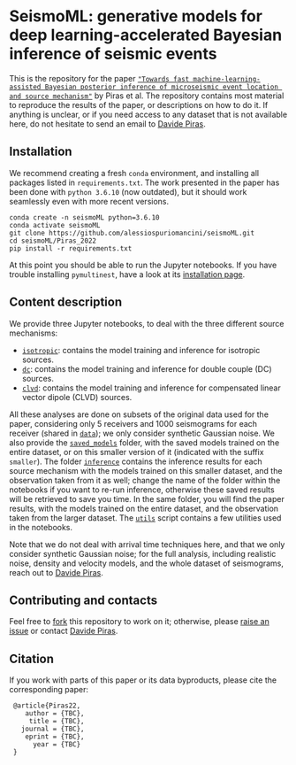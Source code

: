 # SeismoML: generative models for deep learning-accelerated Bayesian inference of seismic events

This is the repository for the paper [`"Towards fast machine-learning-assisted Bayesian posterior inference of microseismic event location and source mechanism"`](https://academic.oup.com/gji/advance-article-abstract/doi/10.1093/gji/ggac385/6750231?utm_source=advanceaccess&utm_campaign=gji&utm_medium=email) by Piras et al. The repository contains most material to reproduce the results of the paper, or descriptions on how to do it. If anything is unclear, or if you need access to any dataset that is not available here, do not hesitate to send an email to [Davide Piras](mailto:dr.davide.piras@gmail.com).

## Installation
We recommend creating a fresh `conda` environment, and installing all packages listed in `requirements.txt`. The work presented in the paper has been done with `python 3.6.10` (now outdated), but it should work seamlessly even with more recent versions.

    conda create -n seismoML python=3.6.10
    conda activate seismoML
    git clone https://github.com/alessiospuriomancini/seismoML.git
    cd seismoML/Piras_2022
    pip install -r requirements.txt
   
At this point you should be able to run the Jupyter notebooks. If you have trouble installing `pymultinest`, have a look at its [installation page](https://johannesbuchner.github.io/PyMultiNest/install.html).

## Content description
We provide three Jupyter notebooks, to deal with the three different source mechanisms:

- [`isotropic`](https://github.com/alessiospuriomancini/seismoML/blob/main/Piras_2022/isotropic.ipynb): contains the model training and inference for isotropic sources. 
- [`dc`](https://github.com/alessiospuriomancini/seismoML/blob/main/Piras_2022/dc.ipynb): contains the model training and inference for double couple (DC) sources.
- [`clvd`](https://github.com/alessiospuriomancini/seismoML/blob/main/Piras_2022/clvd.ipynb): contains the model training and inference for compensated linear vector dipole (CLVD) sources.

All these analyses are done on subsets of the original data used for the paper, considering only 5 receivers and 1000 seismograms for each receiver (shared in [`data`](https://github.com/alessiospuriomancini/seismoML/blob/main/Piras_2022/data/)); we only consider synthetic Gaussian noise. We also provide the [`saved_models`](https://github.com/alessiospuriomancini/seismoML/blob/main/Piras_2022/saved_models/) folder, with the saved models trained on the entire dataset, or on this smaller version of it (indicated with the suffix `smaller`). The folder [`inference`](https://github.com/alessiospuriomancini/seismoML/blob/main/Piras_2022/inference/) contains the inference results for each source mechanism with the models trained on this smaller dataset, and the observation taken from it as well; change the name of the folder within the notebooks if you want to re-run inference, otherwise these saved results will be retrieved to save you time. In the same folder, you will find the paper results, with the models trained on the entire dataset, and the observation taken from the larger dataset. The [`utils`](https://github.com/alessiospuriomancini/seismoML/blob/main/Piras_2022/utils.py) script contains a few utilities used in the notebooks.

Note that we do not deal with arrival time techniques here, and that we only consider synthetic Gaussian noise; for the full analysis, including realistic noise, density and velocity models, and the whole dataset of seismograms, reach out to [Davide Piras](mailto:dr.davide.piras@gmail.com).

## Contributing and contacts

Feel free to [fork](https://github.com/alessiospuriomancini/seismoML/fork) this repository to work on it; otherwise, please [raise an issue](https://github.com/alessiospuriomancini/seismoML/issues) or contact [Davide Piras](mailto:dr.davide.piras@gmail.com).

## Citation

If you work with parts of this paper or its data byproducts, please cite the corresponding paper:

     @article{Piras22,
        author = {TBC},
         title = {TBC},
       journal = {TBC},
        eprint = {TBC},
          year = {TBC}
     }



